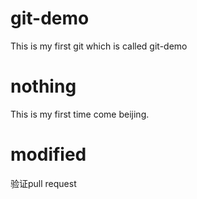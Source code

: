 # git-demo
This is my first git which is called git-demo
# nothing
This is my first time come beijing.
# modified
验证pull request
